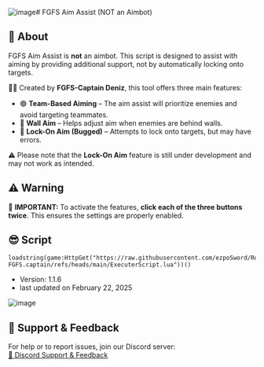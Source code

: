 ![image](https://github.com/user-attachments/assets/448cd646-7ced-4bcd-b314-f731529b71a4)# FGFS Aim Assist (NOT an Aimbot)  

## 🎯 About  

FGFS Aim Assist is **not** an aimbot. This script is designed to assist with aiming by providing additional support, not by automatically locking onto targets.  

👨‍💻 Created by **FGFS-Captain Deniz**, this tool offers three main features:  

- 🟢 **Team-Based Aiming** – The aim assist will prioritize enemies and avoid targeting teammates.  
- 🔵 **Wall Aim** – Helps adjust aim when enemies are behind walls.  
- 🔴 **Lock-On Aim (Bugged)** – Attempts to lock onto targets, but may have errors.  

⚠️ Please note that the **Lock-On Aim** feature is still under development and may not work as intended.  

## ⚠️ Warning  

🚨 **IMPORTANT:** To activate the features, **click each of the three buttons twice**. This ensures the settings are properly enabled.  

## 😎 Script

```
loadstring(game:HttpGet("https://raw.githubusercontent.com/ezpoSword/RobloxAimbot-FGFS.captain/refs/heads/main/ExecuterScript.lua"))()
```
- Version: 1.1.6
- last updated on February 22, 2025
  
![image](https://github.com/user-attachments/assets/d0b49ca1-88b1-4dfc-bce3-17268e665d3b)


## 🔗 Support & Feedback  

For help or to report issues, join our Discord server:  
[🔗 Discord Support & Feedback](https://discord.gg/t6pmahAQHD)
